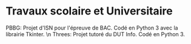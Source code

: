 # Travaux scolaire et Universitaire
PBBG: Projet d'ISN pour l'épreuve de BAC. Codé en Python 3 avec la librairie Tkinter. \n
Threes: Projet tutoré du DUT Info. Codé en Python 3.
